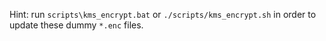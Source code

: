 Hint: run `scripts\kms_encrypt.bat` or `./scripts/kms_encrypt.sh` in order to update these dummy `*.enc` files.

